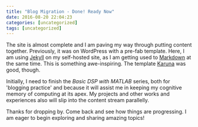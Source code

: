 ```yaml
---
title: "Blog Migration - Done! Ready Now"
date: 2016-08-20 22:04:23
categories: [uncategorized]
tags: [uncategorized]
---
```

The site is almost complete and I am paving my way through putting content together. Previously, it was on WordPress with a pre-fab template. Here, I am using [Jekyll][jekyll] on my self-hosted site, as I am getting used to [Markdown][markdown] at the same time. This is something awe-inspiring. The template [Karuna][karuna] was good, though.

Initially, I need to finish the _Basic DSP with MATLAB_ series, both for 'blogging practice' and because it will assist me in keeping my cognitive memory of computing at its apex. My projects and other works and experiences also will slip into the content stream parallelly.

Thanks for dropping by. Come back and see how things are progressing. I am eager to begin exploring and sharing amazing topics!

[jekyll]:		http://jekyllrb.com
[markdown]:		https://daringfireball.net/projects/markdown/
[karuna]:		https://wordpress.com/theme/karuna